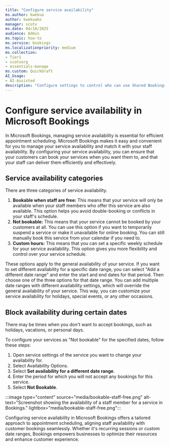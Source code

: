 ```yaml
---
title: "Configure service availability"
ms.author: kwekua
author: kwekuako
manager: scotv
ms.date: 04/10/2025
audience: Admin
ms.topic: how-to
ms.service: bookings
ms.localizationpriority: medium
ms.collection:
- Tier1
- scotvorg
- essentials-manage
ms.custom: QuickDraft
AI_Usage:  
- AI-Assisted
description: "Configure settings to control who can use Shared Bookings."
---
```


# Configure service availability in Microsoft Bookings

In Microsoft Bookings, managing service availability is essential for efficient appointment scheduling. Microsoft Bookings makes it easy and convenient for you to manage your service availability and match it with your staff availability. By configuring your service availability, you can ensure that your customers can book your services when you want them to, and that your staff can deliver them efficiently and effectively.

## Service availability categories

There are three categories of service availability.

1. **Bookable when staff are free:** This means that your service will only be available when your staff members who offer this service are also available. This option helps you avoid double-booking or conflicts in your staff's schedule.
2. **Not bookable:** This means that your service cannot be booked by your customers at all. You can use this option if you want to temporarily suspend a service or make it unavailable for online booking. You can still manually book this service from your calendar if you need to.
3. **Custom hours:** This means that you can set a specific weekly schedule for your service availability. This option gives you more flexibility and control over your service schedule.

These options apply to the general availability of your service. If you want to set different availability for a specific date range, you can select "Add a different date range" and enter the start and end dates for that period. Then choose one of the three options for that date range. You can add multiple date ranges with different availability settings, which will override the general availability of your service. This way, you can customize your service availability for holidays, special events, or any other occasions.

## Block availability during certain dates

There may be times when you don't want to accept bookings, such as holidays, vacations, or personal days.

To configure your services as "Not bookable" for the specified dates, follow these steps:

1. Open service settings of the service you want to change your availability for.
2. Select Availability Options.
3. Select **Set availability for a different date range**.
4. Enter the period for which you will not accept any bookings for this service.
5. Select **Not Bookable**.

:::image type="content" source="media/bookable-staff-free.png" alt-text="Screenshot showing the availability of a staff member for a service in Bookings." lightbox="media/bookable-staff-free.png":::

Configuring service availability in Microsoft Bookings offers a tailored approach to appointment scheduling, aligning staff availability with customer bookings seamlessly. Whether it's recurring sessions or custom date ranges, Bookings empowers businesses to optimize their resources and enhance customer experience.
